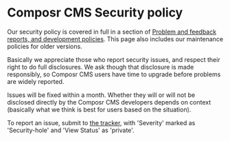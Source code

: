 # Composr CMS Security policy #

Our security policy is covered in full in a section of [Problem and feedback reports, and development policies](https://composr.app/docs/tut-software-feedback.htm). This page also includes our maintenance policies for older versions.

Basically we appreciate those who report security issues, and respect their right to do full disclosures. We ask though that disclosure is made responsibly, so Composr CMS users have time to upgrade before problems are widely reported.

Issues will be fixed within a month. Whether they will or will not be disclosed directly by the Composr CMS developers depends on context (basically what we think is best for users based on the situation).

To report an issue, submit to [the tracker](https://compo.sr/tracker), with 'Severity' marked as 'Security-hole' and 'View Status' as 'private'.
